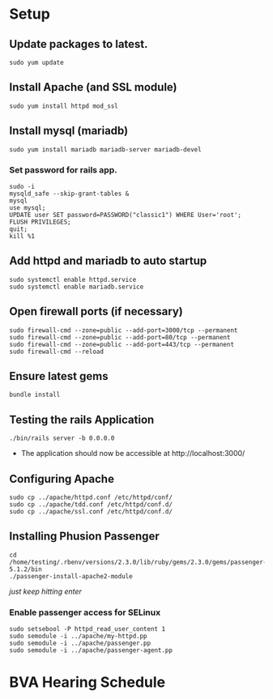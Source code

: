 # Setup

## Update packages to latest.
```
sudo yum update
```

## Install Apache (and SSL module)
```
sudo yum install httpd mod_ssl
```

## Install mysql (mariadb)
```
sudo yum install mariadb mariadb-server mariadb-devel
```

### Set password for rails app.
```
sudo -i
mysqld_safe --skip-grant-tables &
mysql
use mysql;
UPDATE user SET password=PASSWORD("classic1") WHERE User='root';
FLUSH PRIVILEGES;
quit;
kill %1
```

## Add httpd and mariadb to auto startup
```
sudo systemctl enable httpd.service
sudo systemctl enable mariadb.service
```

## Open firewall ports (if necessary)
```
sudo firewall-cmd --zone=public --add-port=3000/tcp --permanent
sudo firewall-cmd --zone=public --add-port=80/tcp --permanent
sudo firewall-cmd --zone=public --add-port=443/tcp --permanent
sudo firewall-cmd --reload
```

## Ensure latest gems
```
bundle install
```

## Testing the rails Application
```
./bin/rails server -b 0.0.0.0
```
 * The application should now be accessible at http://localhost:3000/

## Configuring Apache
```
sudo cp ../apache/httpd.conf /etc/httpd/conf/
sudo cp ../apache/tdd.conf /etc/httpd/conf.d/
sudo cp ../apache/ssl.conf /etc/httpd/conf.d/
```

## Installing Phusion Passenger
```
cd /home/testing/.rbenv/versions/2.3.0/lib/ruby/gems/2.3.0/gems/passenger-5.1.2/bin
./passenger-install-apache2-module
```
*just keep hitting enter*

### Enable passenger access for SELinux
```
sudo setsebool -P httpd_read_user_content 1
sudo semodule -i ../apache/my-httpd.pp
sudo semodule -i ../apache/passenger.pp
sudo semodule -i ../apache/passenger-agent.pp
```


# BVA Hearing Schedule
